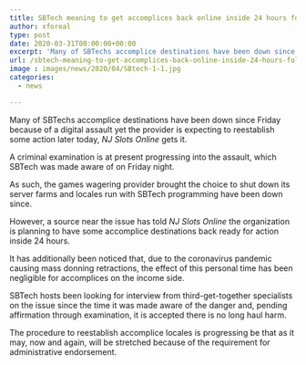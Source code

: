 ```yaml
---
title: SBTech meaning to get accomplices back online inside 24 hours following digital attack
author: xforeal 
type: post
date: 2020-03-31T00:00:00+00:00
excerpt: 'Many of SBTechs accomplice destinations have been down since Friday because of a digital assault yet the provider is expecting to reestablish some movement later today, NJ Slots Online understands '
url: /sbtech-meaning-to-get-accomplices-back-online-inside-24-hours-following-digital-attack/
image : images/news/2020/04/SBtech-1-1.jpg
categories:
  - news

---
```

Many of SBTechs accomplice destinations have been down since Friday because of a digital assault yet the provider is expecting to reestablish some action later today, _NJ Slots Online_ gets it. 

A criminal examination is at present progressing into the assault, which SBTech was made aware of on Friday night. 

As such, the games wagering provider brought the choice to shut down its server farms and locales run with SBTech programming have been down since. 

However, a source near the issue has told _NJ Slots Online_ the organization is planning to have some accomplice destinations back ready for action inside 24 hours. 

It has additionally been noticed that, due to the coronavirus pandemic causing mass donning retractions, the effect of this personal time has been negligible for accomplices on the income side. 

SBTech hosts been looking for interview from third-get-together specialists on the issue since the time it was made aware of the danger and, pending affirmation through examination, it is accepted there is no long haul harm. 

The procedure to reestablish accomplice locales is progressing be that as it may, now and again, will be stretched because of the requirement for administrative endorsement.
